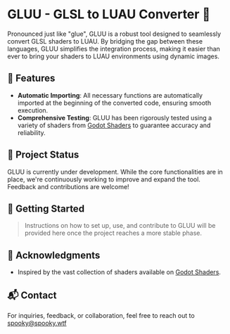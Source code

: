 # GLUU - GLSL to LUAU Converter 🚀

Pronounced just like "glue", GLUU is a robust tool designed to seamlessly convert GLSL shaders to LUAU. By bridging the gap between these languages, GLUU simplifies the integration process, making it easier than ever to bring your shaders to LUAU environments using dynamic images.

## 🌟 Features

- **Automatic Importing**: All necessary functions are automatically imported at the beginning of the converted code, ensuring smooth execution.
- **Comprehensive Testing**: GLUU has been rigorously tested using a variety of shaders from [Godot Shaders](https://godotshaders.com/shader-type/canvas_item) to guarantee accuracy and reliability.

## 🚧 Project Status

GLUU is currently under development. While the core functionalities are in place, we're continuously working to improve and expand the tool. Feedback and contributions are welcome!

## 🔧 Getting Started

> Instructions on how to set up, use, and contribute to GLUU will be provided here once the project reaches a more stable phase.

## 📣 Acknowledgments

- Inspired by the vast collection of shaders available on [Godot Shaders](https://godotshaders.com/shader-type/canvas_item).

## 📬 Contact

For inquiries, feedback, or collaboration, feel free to reach out to spooky@spooky.wtf

